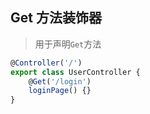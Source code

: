 ## Get 方法装饰器
> 用于声明`Get`方法


```ts
@Controller('/')
export class UserController {
    @Get('/login')
    loginPage() {}
}
```